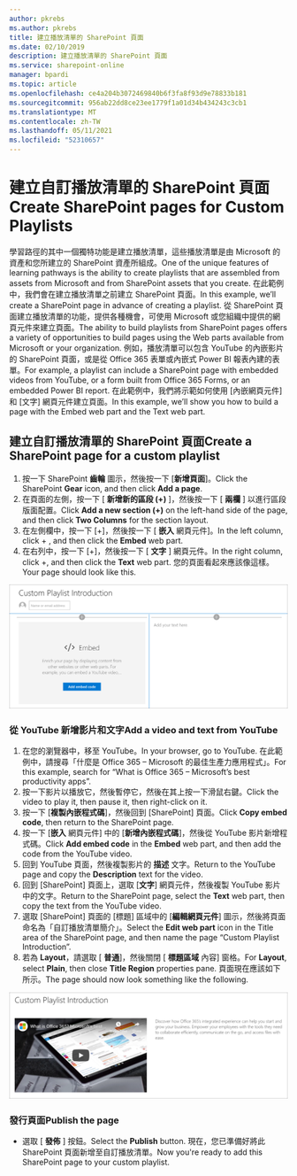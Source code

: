 ```yaml
---
author: pkrebs
ms.author: pkrebs
title: 建立播放清單的 SharePoint 頁面
ms.date: 02/10/2019
description: 建立播放清單的 SharePoint 頁面
ms.service: sharepoint-online
manager: bpardi
ms.topic: article
ms.openlocfilehash: ce4a204b3072469840b6f3fa8f93d9e78833b181
ms.sourcegitcommit: 956ab22dd8ce23ee1779f1a01d34b434243c3cb1
ms.translationtype: MT
ms.contentlocale: zh-TW
ms.lasthandoff: 05/11/2021
ms.locfileid: "52310657"
---
```

# <a name="create-sharepoint-pages-for-custom-playlists"></a><span data-ttu-id="41701-103">建立自訂播放清單的 SharePoint 頁面</span><span class="sxs-lookup"><span data-stu-id="41701-103">Create SharePoint pages for Custom Playlists</span></span>

<span data-ttu-id="41701-104">學習路徑的其中一個獨特功能是建立播放清單，這些播放清單是由 Microsoft 的資產和您所建立的 SharePoint 資產所組成。</span><span class="sxs-lookup"><span data-stu-id="41701-104">One of the unique features of learning pathways is the ability to create playlists that are assembled from assets from Microsoft and from SharePoint assets that you create.</span></span> <span data-ttu-id="41701-105">在此範例中，我們會在建立播放清單之前建立 SharePoint 頁面。</span><span class="sxs-lookup"><span data-stu-id="41701-105">In this example, we’ll create a SharePoint page in advance of creating a playlist.</span></span> <span data-ttu-id="41701-106">從 SharePoint 頁面建立播放清單的功能，提供各種機會，可使用 Microsoft 或您組織中提供的網頁元件來建立頁面。</span><span class="sxs-lookup"><span data-stu-id="41701-106">The ability to build playlists from SharePoint pages offers a variety of opportunities to build pages using the Web parts available from Microsoft or your organization.</span></span> <span data-ttu-id="41701-107">例如，播放清單可以包含 YouTube 的內嵌影片的 SharePoint 頁面，或是從 Office 365 表單或內嵌式 Power BI 報表內建的表單。</span><span class="sxs-lookup"><span data-stu-id="41701-107">For example, a playlist can include a SharePoint page with embedded videos from YouTube, or a form built from Office 365 Forms, or an embedded Power BI report.</span></span> <span data-ttu-id="41701-108">在此範例中，我們將示範如何使用 [內嵌網頁元件] 和 [文字] 網頁元件建立頁面。</span><span class="sxs-lookup"><span data-stu-id="41701-108">In this example, we’ll show you how to build a page with the Embed web part and the Text web part.</span></span>  

## <a name="create-a-sharepoint-page-for-a-custom-playlist"></a><span data-ttu-id="41701-109">建立自訂播放清單的 SharePoint 頁面</span><span class="sxs-lookup"><span data-stu-id="41701-109">Create a SharePoint page for a custom playlist</span></span>

1. <span data-ttu-id="41701-110">按一下 SharePoint **齒輪** 圖示，然後按一下 [**新增頁面**]。</span><span class="sxs-lookup"><span data-stu-id="41701-110">Click the SharePoint **Gear** icon, and then click **Add a page**.</span></span>
2. <span data-ttu-id="41701-111">在頁面的左側，按一下 [ **新增新的區段 (+)** ]，然後按一下 [ **兩欄** ] 以進行區段版面配置。</span><span class="sxs-lookup"><span data-stu-id="41701-111">Click **Add a new section (+)** on the left-hand side of the page, and then click **Two Columns** for the section layout.</span></span>
3. <span data-ttu-id="41701-112">在左側欄中，按一下 [+]，然後按一下 [ **嵌入** 網頁元件]。</span><span class="sxs-lookup"><span data-stu-id="41701-112">In the left column, click + , and then click the **Embed** web part.</span></span> 
4. <span data-ttu-id="41701-113">在右列中，按一下 [+]，然後按一下 [ **文字** ] 網頁元件。</span><span class="sxs-lookup"><span data-stu-id="41701-113">In the right column, click +, and then click the **Text** web part.</span></span> <span data-ttu-id="41701-114">您的頁面看起來應該像這樣。</span><span class="sxs-lookup"><span data-stu-id="41701-114">Your page should look like this.</span></span>

![cg-pagenewstart.png](media/cg-pagenewstart.png)

### <a name="add-a-video-and-text-from-youtube"></a><span data-ttu-id="41701-116">從 YouTube 新增影片和文字</span><span class="sxs-lookup"><span data-stu-id="41701-116">Add a video and text from YouTube</span></span>

1. <span data-ttu-id="41701-117">在您的瀏覽器中，移至 YouTube。</span><span class="sxs-lookup"><span data-stu-id="41701-117">In your browser, go to YouTube.</span></span> <span data-ttu-id="41701-118">在此範例中，請搜尋「什麼是 Office 365 – Microsoft 的最佳生產力應用程式」。</span><span class="sxs-lookup"><span data-stu-id="41701-118">For this example, search for “What is Office 365 – Microsoft’s best productivity apps”.</span></span>
2. <span data-ttu-id="41701-119">按一下影片以播放它，然後暫停它，然後在其上按一下滑鼠右鍵。</span><span class="sxs-lookup"><span data-stu-id="41701-119">Click the video to play it, then pause it, then right-click on it.</span></span> 
3. <span data-ttu-id="41701-120">按一下 [**複製內嵌程式碼**]，然後回到 [SharePoint] 頁面。</span><span class="sxs-lookup"><span data-stu-id="41701-120">Click **Copy embed code**, then return to the SharePoint page.</span></span> 
4. <span data-ttu-id="41701-121">按一下 [**嵌入** 網頁元件] 中的 [**新增內嵌程式碼**]，然後從 YouTube 影片新增程式碼。</span><span class="sxs-lookup"><span data-stu-id="41701-121">Click **Add embed code** in the **Embed** web part, and then add the code from the YouTube video.</span></span>
5. <span data-ttu-id="41701-122">回到 YouTube 頁面，然後複製影片的 **描述** 文字。</span><span class="sxs-lookup"><span data-stu-id="41701-122">Return to the YouTube page and copy the **Description** text for the video.</span></span> 
6. <span data-ttu-id="41701-123">回到 [SharePoint] 頁面上，選取 [**文字**] 網頁元件，然後複製 YouTube 影片中的文字。</span><span class="sxs-lookup"><span data-stu-id="41701-123">Return to the SharePoint page, select the **Text** web part, then copy the text from the YouTube video.</span></span>
7. <span data-ttu-id="41701-124">選取 [SharePoint] 頁面的 [標題] 區域中的 [**編輯網頁元件**] 圖示，然後將頁面命名為「自訂播放清單簡介」。</span><span class="sxs-lookup"><span data-stu-id="41701-124">Select the **Edit web part** icon  in the Title area of the SharePoint page, and then name the page “Custom Playlist Introduction”.</span></span> 
8. <span data-ttu-id="41701-125">若為 **Layout**，請選取 [ **普通**]，然後關閉 [ **標題區域** 內容] 窗格。</span><span class="sxs-lookup"><span data-stu-id="41701-125">For **Layout**, select **Plain**, then close **Title Region** properties pane.</span></span> <span data-ttu-id="41701-126">頁面現在應該如下所示。</span><span class="sxs-lookup"><span data-stu-id="41701-126">The page should now look something like the following.</span></span> 

![cg-pagenewfinish.png](media/cg-pagenewfinish.png)

### <a name="publish-the-page"></a><span data-ttu-id="41701-128">發行頁面</span><span class="sxs-lookup"><span data-stu-id="41701-128">Publish the page</span></span>

- <span data-ttu-id="41701-129">選取 [ **發佈** ] 按鈕。</span><span class="sxs-lookup"><span data-stu-id="41701-129">Select the **Publish** button.</span></span> <span data-ttu-id="41701-130">現在，您已準備好將此 SharePoint 頁面新增至自訂播放清單。</span><span class="sxs-lookup"><span data-stu-id="41701-130">Now you're ready to add this SharePoint page to your custom playlist.</span></span> 
